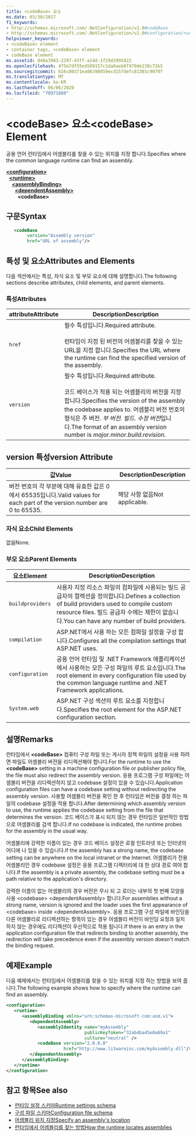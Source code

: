 ```yaml
---
title: <codeBase> 요소
ms.date: 03/30/2017
f1_keywords:
- http://schemas.microsoft.com/.NetConfiguration/v2.0#codeBase
- http://schemas.microsoft.com/.NetConfiguration/v2.0#configuration/runtime/assemblyBinding/dependentAssembly/codeBase
helpviewer_keywords:
- <codeBase> element
- container tags, <codeBase> element
- codeBase element
ms.assetid: d48a3983-2297-43ff-a14d-1f29d3995822
ms.openlocfilehash: 475b7df55ed509157c1da0aeb8f979de238c72b5
ms.sourcegitcommit: b16c00371ea06398859ecd157defc81301c9070f
ms.translationtype: MT
ms.contentlocale: ko-KR
ms.lasthandoff: 06/06/2020
ms.locfileid: "70971880"
---
```

# <a name="codebase-element"></a><span data-ttu-id="8cc4c-102">\<codeBase> 요소</span><span class="sxs-lookup"><span data-stu-id="8cc4c-102">\<codeBase> Element</span></span>

<span data-ttu-id="8cc4c-103">공용 언어 런타임에서 어셈블리를 찾을 수 있는 위치를 지정 합니다.</span><span class="sxs-lookup"><span data-stu-id="8cc4c-103">Specifies where the common language runtime can find an assembly.</span></span>

[**\<configuration>**](../configuration-element.md)\
&nbsp;&nbsp;[**\<runtime>**](runtime-element.md)\
&nbsp;&nbsp;&nbsp;&nbsp;[**\<assemblyBinding>**](assemblybinding-element-for-runtime.md)\
&nbsp;&nbsp;&nbsp;&nbsp;&nbsp;&nbsp;[**\<dependentAssembly>**](dependentassembly-element.md)\
&nbsp;&nbsp;&nbsp;&nbsp;&nbsp;&nbsp;&nbsp;&nbsp;**\<codeBase>**

## <a name="syntax"></a><span data-ttu-id="8cc4c-104">구문</span><span class="sxs-lookup"><span data-stu-id="8cc4c-104">Syntax</span></span>

```xml
   <codeBase
        version="Assembly version"
        href="URL of assembly"/>
```

## <a name="attributes-and-elements"></a><span data-ttu-id="8cc4c-105">특성 및 요소</span><span class="sxs-lookup"><span data-stu-id="8cc4c-105">Attributes and Elements</span></span>

<span data-ttu-id="8cc4c-106">다음 섹션에서는 특성, 자식 요소 및 부모 요소에 대해 설명합니다.</span><span class="sxs-lookup"><span data-stu-id="8cc4c-106">The following sections describe attributes, child elements, and parent elements.</span></span>

### <a name="attributes"></a><span data-ttu-id="8cc4c-107">특성</span><span class="sxs-lookup"><span data-stu-id="8cc4c-107">Attributes</span></span>

|<span data-ttu-id="8cc4c-108">attribute</span><span class="sxs-lookup"><span data-stu-id="8cc4c-108">Attribute</span></span>|<span data-ttu-id="8cc4c-109">Description</span><span class="sxs-lookup"><span data-stu-id="8cc4c-109">Description</span></span>|
|---------------|-----------------|
|`href`|<span data-ttu-id="8cc4c-110">필수 특성입니다.</span><span class="sxs-lookup"><span data-stu-id="8cc4c-110">Required attribute.</span></span><br /><br /> <span data-ttu-id="8cc4c-111">런타임이 지정 된 버전의 어셈블리를 찾을 수 있는 URL을 지정 합니다.</span><span class="sxs-lookup"><span data-stu-id="8cc4c-111">Specifies the URL where the runtime can find the specified version of the assembly.</span></span>|
|`version`|<span data-ttu-id="8cc4c-112">필수 특성입니다.</span><span class="sxs-lookup"><span data-stu-id="8cc4c-112">Required attribute.</span></span><br /><br /> <span data-ttu-id="8cc4c-113">코드 베이스가 적용 되는 어셈블리의 버전을 지정 합니다.</span><span class="sxs-lookup"><span data-stu-id="8cc4c-113">Specifies the version of the assembly the codebase applies to.</span></span> <span data-ttu-id="8cc4c-114">어셈블리 버전 번호의 형식은 주 버전. *부 버전. 빌드. 수정 버전*입니다.</span><span class="sxs-lookup"><span data-stu-id="8cc4c-114">The format of an assembly version number is *major.minor.build.revision*.</span></span>|

## <a name="version-attribute"></a><span data-ttu-id="8cc4c-115">version 특성</span><span class="sxs-lookup"><span data-stu-id="8cc4c-115">version Attribute</span></span>

|<span data-ttu-id="8cc4c-116">값</span><span class="sxs-lookup"><span data-stu-id="8cc4c-116">Value</span></span>|<span data-ttu-id="8cc4c-117">Description</span><span class="sxs-lookup"><span data-stu-id="8cc4c-117">Description</span></span>|
|-----------|-----------------|
|<span data-ttu-id="8cc4c-118">버전 번호의 각 부분에 대해 유효한 값은 0에서 65535입니다.</span><span class="sxs-lookup"><span data-stu-id="8cc4c-118">Valid values for each part of the version number are 0 to 65535.</span></span>|<span data-ttu-id="8cc4c-119">해당 사항 없음</span><span class="sxs-lookup"><span data-stu-id="8cc4c-119">Not applicable.</span></span>|

### <a name="child-elements"></a><span data-ttu-id="8cc4c-120">자식 요소</span><span class="sxs-lookup"><span data-stu-id="8cc4c-120">Child Elements</span></span>

<span data-ttu-id="8cc4c-121">없음</span><span class="sxs-lookup"><span data-stu-id="8cc4c-121">None.</span></span>

### <a name="parent-elements"></a><span data-ttu-id="8cc4c-122">부모 요소</span><span class="sxs-lookup"><span data-stu-id="8cc4c-122">Parent Elements</span></span>

|<span data-ttu-id="8cc4c-123">요소</span><span class="sxs-lookup"><span data-stu-id="8cc4c-123">Element</span></span>|<span data-ttu-id="8cc4c-124">Description</span><span class="sxs-lookup"><span data-stu-id="8cc4c-124">Description</span></span>|
|-------------|-----------------|
|`buildproviders`|<span data-ttu-id="8cc4c-125">사용자 지정 리소스 파일의 컴파일에 사용되는 빌드 공급자의 컬렉션을 정의합니다.</span><span class="sxs-lookup"><span data-stu-id="8cc4c-125">Defines a collection of build providers used to compile custom resource files.</span></span> <span data-ttu-id="8cc4c-126">빌드 공급자 수에는 제한이 없습니다.</span><span class="sxs-lookup"><span data-stu-id="8cc4c-126">You can have any number of build providers.</span></span>|
|`compilation`|<span data-ttu-id="8cc4c-127">ASP.NET에서 사용 하는 모든 컴파일 설정을 구성 합니다.</span><span class="sxs-lookup"><span data-stu-id="8cc4c-127">Configures all the compilation settings that ASP.NET uses.</span></span>|
|`configuration`|<span data-ttu-id="8cc4c-128">공용 언어 런타임 및 .NET Framework 애플리케이션에서 사용하는 모든 구성 파일의 루트 요소입니다.</span><span class="sxs-lookup"><span data-stu-id="8cc4c-128">The root element in every configuration file used by the common language runtime and .NET Framework applications.</span></span>|
|`System.web`|<span data-ttu-id="8cc4c-129">ASP.NET 구성 섹션의 루트 요소를 지정합니다.</span><span class="sxs-lookup"><span data-stu-id="8cc4c-129">Specifies the root element for the ASP.NET configuration section.</span></span>|

## <a name="remarks"></a><span data-ttu-id="8cc4c-130">설명</span><span class="sxs-lookup"><span data-stu-id="8cc4c-130">Remarks</span></span>

<span data-ttu-id="8cc4c-131">런타임에서 **\<codeBase>** 컴퓨터 구성 파일 또는 게시자 정책 파일의 설정을 사용 하려면 파일도 어셈블리 버전을 리디렉션해야 합니다.</span><span class="sxs-lookup"><span data-stu-id="8cc4c-131">For the runtime to use the **\<codeBase>** setting in a machine configuration file or publisher policy file, the file must also redirect the assembly version.</span></span> <span data-ttu-id="8cc4c-132">응용 프로그램 구성 파일에는 어셈블리 버전을 리디렉션하지 않고 codebase 설정이 있을 수 있습니다.</span><span class="sxs-lookup"><span data-stu-id="8cc4c-132">Application configuration files can have a codebase setting without redirecting the assembly version.</span></span> <span data-ttu-id="8cc4c-133">사용할 어셈블리 버전을 확인 한 후 런타임은 버전을 결정 하는 파일의 codebase 설정을 적용 합니다.</span><span class="sxs-lookup"><span data-stu-id="8cc4c-133">After determining which assembly version to use, the runtime applies the codebase setting from the file that determines the version.</span></span> <span data-ttu-id="8cc4c-134">코드 베이스가 표시 되지 않는 경우 런타임은 일반적인 방법으로 어셈블리를 검색 합니다.</span><span class="sxs-lookup"><span data-stu-id="8cc4c-134">If no codebase is indicated, the runtime probes for the assembly in the usual way.</span></span>

<span data-ttu-id="8cc4c-135">어셈블리에 강력한 이름이 있는 경우 코드 베이스 설정은 로컬 인트라넷 또는 인터넷의 어디에 나 있을 수 있습니다.</span><span class="sxs-lookup"><span data-stu-id="8cc4c-135">If the assembly has a strong name, the codebase setting can be anywhere on the local intranet or the Internet.</span></span> <span data-ttu-id="8cc4c-136">어셈블리가 전용 어셈블리인 경우 codebase 설정은 응용 프로그램 디렉터리에 대 한 상대 경로 여야 합니다.</span><span class="sxs-lookup"><span data-stu-id="8cc4c-136">If the assembly is a private assembly, the codebase setting must be a path relative to the application's directory.</span></span>

<span data-ttu-id="8cc4c-137">강력한 이름이 없는 어셈블리의 경우 버전은 무시 되 고 로더는 내부의 첫 번째 모양을 사용 \<codebase> \<dependentAssembly> 합니다.</span><span class="sxs-lookup"><span data-stu-id="8cc4c-137">For assemblies without a strong name, version is ignored and the loader uses the first appearance of \<codebase> inside \<dependentAssembly>.</span></span> <span data-ttu-id="8cc4c-138">응용 프로그램 구성 파일에 바인딩을 다른 어셈블리로 리디렉션하는 항목이 있는 경우 어셈블리 버전이 바인딩 요청과 일치 하지 않는 경우에도 리디렉션이 우선적으로 적용 됩니다.</span><span class="sxs-lookup"><span data-stu-id="8cc4c-138">If there is an entry in the application configuration file that redirects binding to another assembly, the redirection will take precedence even if the assembly version doesn't match the binding request.</span></span>

## <a name="example"></a><span data-ttu-id="8cc4c-139">예제</span><span class="sxs-lookup"><span data-stu-id="8cc4c-139">Example</span></span>

<span data-ttu-id="8cc4c-140">다음 예제에서는 런타임에서 어셈블리를 찾을 수 있는 위치를 지정 하는 방법을 보여 줍니다.</span><span class="sxs-lookup"><span data-stu-id="8cc4c-140">The following example shows how to specify where the runtime can find an assembly.</span></span>

```xml
<configuration>
   <runtime>
      <assemblyBinding xmlns="urn:schemas-microsoft-com:asm.v1">
         <dependentAssembly>
            <assemblyIdentity name="myAssembly"
                              publicKeyToken="32ab4ba45e0a69a1"
                              culture="neutral" />
            <codeBase version="2.0.0.0"
                      href="http://www.litwareinc.com/myAssembly.dll"/>
         </dependentAssembly>
      </assemblyBinding>
   </runtime>
</configuration>
```

## <a name="see-also"></a><span data-ttu-id="8cc4c-141">참고 항목</span><span class="sxs-lookup"><span data-stu-id="8cc4c-141">See also</span></span>

- [<span data-ttu-id="8cc4c-142">런타임 설정 스키마</span><span class="sxs-lookup"><span data-stu-id="8cc4c-142">Runtime settings schema</span></span>](index.md)
- [<span data-ttu-id="8cc4c-143">구성 파일 스키마</span><span class="sxs-lookup"><span data-stu-id="8cc4c-143">Configuration file schema</span></span>](../index.md)
- [<span data-ttu-id="8cc4c-144">어셈블리 위치 지정</span><span class="sxs-lookup"><span data-stu-id="8cc4c-144">Specify an assembly's location</span></span>](../../../../standard/assembly/location.md)
- [<span data-ttu-id="8cc4c-145">런타임에서 어셈블리를 찾는 방법</span><span class="sxs-lookup"><span data-stu-id="8cc4c-145">How the runtime locates assemblies</span></span>](../../../deployment/how-the-runtime-locates-assemblies.md)

